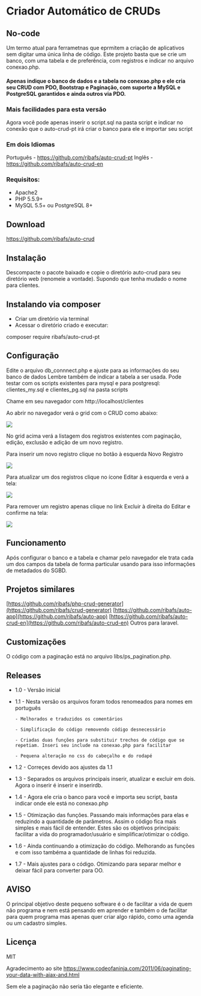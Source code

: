 # Criador Automático de CRUDs

## No-code
Um termo atual para ferrametnas que eprmitem a criação de aplicativos sem digitar uma única linha de código. Este projeto basta que se crie um banco, com uma tabela e de preferência, com registros e indicar no arquivo conexao.php.

#### Apenas indique o banco de dados e a tabela no conexao.php e ele cria seu CRUD com PDO, Bootstrap e Paginação, com suporte a MySQL e PostgreSQL garantidos e ainda outros via PDO.

### Mais facilidades para esta versão
Agora você pode apenas inserir o script.sql na pasta script e indicar no conexão que o auto-crud-pt irá criar o banco para ele e importar seu script

### Em dois Idiomas

Português - https://github.com/ribafs/auto-crud-pt
Inglês - https://github.com/ribafs/auto-crud-en

### Requisitos:
- Apache2
- PHP 5.5.9+
- MySQL 5.5+ ou PostgreSQL 8+

## Download
https://github.com/ribafs/auto-crud

## Instalação
Descompacte o pacote baixado e copie o diretório auto-crud para seu diretório web (renomeie a vontade).
Supondo que tenha mudado o nome para clientes.

## Instalando via composer
- Criar um diretório via terminal
- Acessar o diretório criado e executar:

composer require ribafs/auto-crud-pt

## Configuração

Edite o arquivo db_connnect.php e ajuste para as informações do seu banco de dados
Lembre também de indicar a tabela a ser usada.
Pode testar com os scripts existentes para mysql e para postgresql: clientes_my.sql e clientes_pg.sql na pasta scripts

Chame em seu navegador com
http://localhost/clientes

Ao abrir no navegador verá o grid com o CRUD como abaixo:

<img src="imagens/grid.png">

No grid acima verá a listagem dos registros existentes com paginação, edição, exclusão e adição de um novo registro.

Para inserir um novo registro clique no botão à esquerda Novo Registro

<img src="imagens/insert.png">

Para atualizar um dos registros clique no ícone Editar à esquerda e verá a tela:

<img src="imagens/update.png">

Para remover um registro apenas clique no link Excluir à direita do Editar e confirme na tela:

<img src="imagens/delete.png">

## Funcionamento

Após configurar o banco e a tabela e chamar pelo navegador ele trata cada um dos campos da tabela de forma particular usando para isso informações de metadados do SGBD.

## Projetos similares
[https://github.com/ribafs/php-crud-generator](https://github.com/ribafs/crud-generator)
[https://github.com/ribafs/auto-app](https://github.com/ribafs/auto-app)
[https://github.com/ribafs/auto-crud-en](https://github.com/ribafs/auto-crud-en)
Outros para laravel.

## Customizações

O código com a paginação está no arquivo libs/ps_pagination.php.

## Releases

- 1.0 - Versão inicial
- 1.1 - Nesta versão os arquivos foram todos renomeados para nomes em português

      - Melhorados e traduzidos os comentários
      
      - Simplificação do código removendo código desnecessário
      
      - Criadas duas funções para substituir trechos de código que se repetiam. Inseri seu include na conexao.php para facilitar
      
      - Pequena alteração no css do cabeçalho e do rodapé

- 1.2 - Correçes devido aos ajustes da 1.1

- 1.3 - Separados os arquivos principais inserir, atualizar e excluir em dois. Agora o inserir é inserir e inserirdb.

- 1.4 - Agora ele cria o banco para você e importa seu script, basta indicar onde ele está no conexao.php

- 1.5 - Otimização das funções. Passando mais informações para elas e reduzindo a quantidade de parâmetros. Assim o código fica mais simples e mais fácil de entender. 
Estes são os objetivos principais: facilitar a vida do programador/usuário e simplificar/otimizar o código.

- 1.6 - Ainda continuando a otimização do código. Melhorando as funções e com isso tambéma a quantidade de linhas foi reduzida.

- 1.7 - Mais ajustes para o código. Otimizando para separar melhor e deixar fácil para converter para OO.

## AVISO
O principal objetivo deste pequeno software é o de facilitar a vida de quem não programa e nem está pensando em aprender e também o de facilitar para quem programa mas apenas quer criar algo rápido, como uma agenda ou um cadastro simples.

## Licença

MIT

Agradecimento ao site
https://www.codeofaninja.com/2011/06/paginating-your-data-with-ajax-and.html

Sem ele a paginação não seria tão elegante e eficiente.
